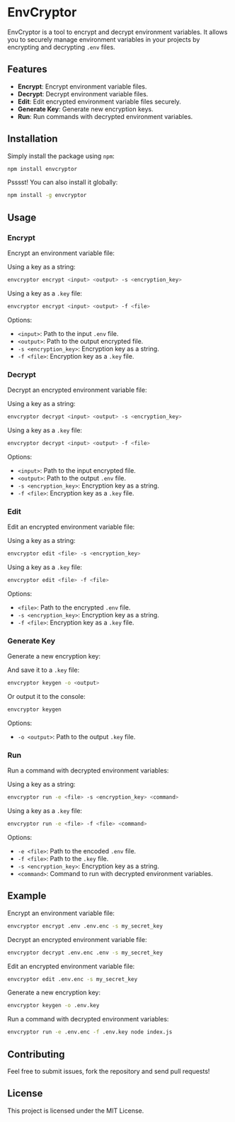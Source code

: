 # EnvCryptor

EnvCryptor is a tool to encrypt and decrypt environment variables. It allows you to securely manage environment variables in your projects by encrypting and decrypting `.env` files.

## Features

- **Encrypt**: Encrypt environment variable files.
- **Decrypt**: Decrypt environment variable files.
- **Edit**: Edit encrypted environment variable files securely.
- **Generate Key**: Generate new encryption keys.
- **Run**: Run commands with decrypted environment variables.

## Installation

Simply install the package using `npm`:

```bash
npm install envcryptor
```

Psssst! You can also install it globally:

```bash
npm install -g envcryptor
```

## Usage

### Encrypt

Encrypt an environment variable file:

Using a key as a string:

```bash
envcryptor encrypt <input> <output> -s <encryption_key>
```

Using a key as a `.key` file:

```bash
envcryptor encrypt <input> <output> -f <file>
```

Options:

- `<input>`: Path to the input `.env` file.
- `<output>`: Path to the output encrypted file.
- `-s <encryption_key>`: Encryption key as a string.
- `-f <file>`: Encryption key as a `.key` file.

### Decrypt

Decrypt an encrypted environment variable file:

Using a key as a string:

```bash
envcryptor decrypt <input> <output> -s <encryption_key>
```

Using a key as a `.key` file:

```bash
envcryptor decrypt <input> <output> -f <file>
```

Options:

- `<input>`: Path to the input encrypted file.
- `<output>`: Path to the output `.env` file.
- `-s <encryption_key>`: Encryption key as a string.
- `-f <file>`: Encryption key as a `.key` file.

### Edit

Edit an encrypted environment variable file:

Using a key as a string:

```bash
envcryptor edit <file> -s <encryption_key>
```

Using a key as a `.key` file:

```bash
envcryptor edit <file> -f <file>
```

Options:

- `<file>`: Path to the encrypted `.env` file.
- `-s <encryption_key>`: Encryption key as a string.
- `-f <file>`: Encryption key as a `.key` file.

### Generate Key

Generate a new encryption key:

And save it to a `.key` file:

```bash
envcryptor keygen -o <output>
```

Or output it to the console:

```bash
envcryptor keygen
```

Options:

- `-o <output>`: Path to the output `.key` file.

### Run

Run a command with decrypted environment variables:

Using a key as a string:

```bash
envcryptor run -e <file> -s <encryption_key> <command>
```

Using a key as a `.key` file:

```bash
envcryptor run -e <file> -f <file> <command>
```

Options:

- `-e <file>`: Path to the encoded `.env` file.
- `-f <file>`: Path to the `.key` file.
- `-s <encryption_key>`: Encryption key as a string.
- `<command>`: Command to run with decrypted environment variables.

## Example

Encrypt an environment variable file:

```bash
envcryptor encrypt .env .env.enc -s my_secret_key
```

Decrypt an encrypted environment variable file:

```bash
envcryptor decrypt .env.enc .env -s my_secret_key
```

Edit an encrypted environment variable file:

```bash
envcryptor edit .env.enc -s my_secret_key
```

Generate a new encryption key:

```bash
envcryptor keygen -o .env.key
```

Run a command with decrypted environment variables:

```bash
envcryptor run -e .env.enc -f .env.key node index.js
```

## Contributing

Feel free to submit issues, fork the repository and send pull requests!

## License

This project is licensed under the MIT License.
